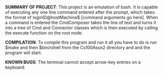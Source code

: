 **SUMMARY OF PROJECT**: This project is an emulation of bash. It is capable of executing
                        any one line command entered after the prompt, which takes the
                        format of loginID@hostMachine$ [command arguments go here]. When
                        a command is entered the CmdComposer takes the line of text
                        and turns it into a tree of Cmd and Connector classes which is
                        then executed by calling the execute function on the root node.
                        
**COMPILATION**:        To compile this program and run it all you have to do is run
                        $make and then $bin/rshell from the Cs100Assn2 directory and
                        and the program will start.
                 
**KNOWN BUGS**:         The terminal cannot accept arrow-key entries on a keyboard.